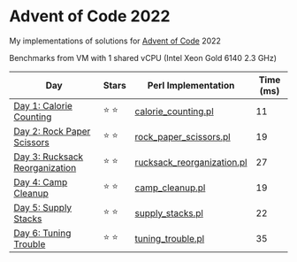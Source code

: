# Advent of Code 2022

My implementations of solutions for [Advent of Code](https://adventofcode.com/) 2022

Benchmarks from VM with 1 shared vCPU (Intel Xeon Gold 6140 2.3 GHz)

| Day | Stars | Perl Implementation | Time (ms) |
| --- | ----- | ------------------- | --------- |
| [Day 1: Calorie Counting](https://adventofcode.com/2022/day/1) | :star: :star: | [calorie_counting.pl](d01/calorie_counting.pl) | 11 |
| [Day 2: Rock Paper Scissors](https://adventofcode.com/2022/day/2) | :star: :star: | [rock_paper_scissors.pl](d02/rock_paper_scissors.pl) | 19 |
| [Day 3: Rucksack Reorganization](https://adventofcode.com/2022/day/3) | :star: :star: | [rucksack_reorganization.pl](d03/rucksack_reorganization.pl) | 27 |
| [Day 4: Camp Cleanup](https://adventofcode.com/2022/day/4) | :star: :star: | [camp_cleanup.pl](d04/camp_cleanup.pl) | 19 |
| [Day 5: Supply Stacks](https://adventofcode.com/2022/day/5) | :star: :star: | [supply_stacks.pl](d05/supply_stacks.pl) | 22 |
| [Day 6: Tuning Trouble](https://adventofcode.com/2022/day/6) | :star: :star: | [tuning_trouble.pl](d06/tuning_trouble.pl) | 35 |
